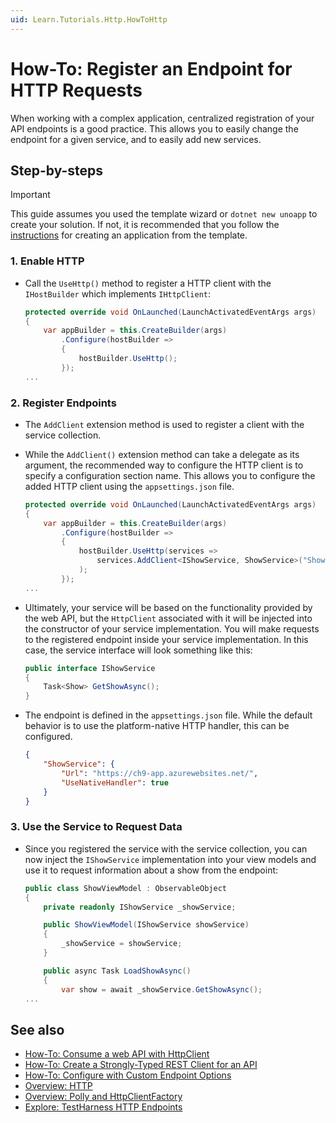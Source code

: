 ```yaml
---
uid: Learn.Tutorials.Http.HowToHttp
---
```

# How-To: Register an Endpoint for HTTP Requests

When working with a complex application, centralized registration of your API endpoints is a good practice. This allows you to easily change the endpoint for a given service, and to easily add new services.

## Step-by-steps

> [!IMPORTANT]
> This guide assumes you used the template wizard or `dotnet new unoapp` to create your solution. If not, it is recommended that you follow the [instructions](xref:Overview.Extensions) for creating an application from the template.

### 1. Enable HTTP

* Call the `UseHttp()` method to register a HTTP client with the `IHostBuilder` which implements `IHttpClient`:

    ```csharp
    protected override void OnLaunched(LaunchActivatedEventArgs args)
    {
        var appBuilder = this.CreateBuilder(args)
            .Configure(hostBuilder =>
            {
                hostBuilder.UseHttp();
            });
    ...
    ```

### 2. Register Endpoints

* The `AddClient` extension method is used to register a client with the service collection. 

* While the `AddClient()` extension method can take a delegate as its argument, the recommended way to configure the HTTP client is to specify a configuration section name. This allows you to configure the added HTTP client using the `appsettings.json` file. 

    ```csharp
    protected override void OnLaunched(LaunchActivatedEventArgs args)
    {
        var appBuilder = this.CreateBuilder(args)
            .Configure(hostBuilder =>
            {
                hostBuilder.UseHttp(services =>
                    services.AddClient<IShowService, ShowService>("ShowService")
                );
            });
    ...
    ```

* Ultimately, your service will be based on the functionality provided by the web API, but the `HttpClient` associated with it will be injected into the constructor of your service implementation. You will make requests to the registered endpoint inside your service implementation. In this case, the service interface will look something like this:
    ```csharp
    public interface IShowService
    {
        Task<Show> GetShowAsync();
    }
    ```

* The endpoint is defined in the `appsettings.json` file. While the default behavior is to use the platform-native HTTP handler, this can be configured. 

    ```json
    {
        "ShowService": {
            "Url": "https://ch9-app.azurewebsites.net/",
            "UseNativeHandler": true
        }
    }
    ```

### 3. Use the Service to Request Data

* Since you registered the service with the service collection, you can now inject the `IShowService` implementation into your view models and use it to request information about a show from the endpoint:

    ```csharp
    public class ShowViewModel : ObservableObject
    {
        private readonly IShowService _showService;
    
        public ShowViewModel(IShowService showService)
        {
            _showService = showService;
        }
    
        public async Task LoadShowAsync()
        {
            var show = await _showService.GetShowAsync();
    ...
    ```

## See also

- [How-To: Consume a web API with HttpClient](xref:Uno.Development.ConsumeWebApi)
- [How-To: Create a Strongly-Typed REST Client for an API](xref:Learn.Tutorials.Http.HowToRefit)
- [How-To: Configure with Custom Endpoint Options](xref:Learn.Tutorials.Http.HowToEndpointOptions) 
- [Overview: HTTP](xref:Overview.Http)
- [Overview: Polly and HttpClientFactory](https://github.com/App-vNext/Polly/wiki/Polly-and-HttpClientFactory)
- [Explore: TestHarness HTTP Endpoints](https://github.com/unoplatform/uno.extensions/tree/main/testing/TestHarness/TestHarness.Shared/Ext/Http/Endpoints)